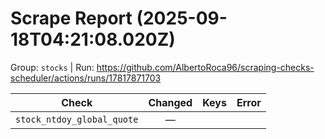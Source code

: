 # Scrape Report (2025-09-18T04:21:08.020Z)

Group: `stocks`  |  Run: https://github.com/AlbertoRoca96/scraping-checks-scheduler/actions/runs/17817871703

| Check | Changed | Keys | Error |
|---|:---:|:--|:--|
| `stock_ntdoy_global_quote` | — |  |  |
